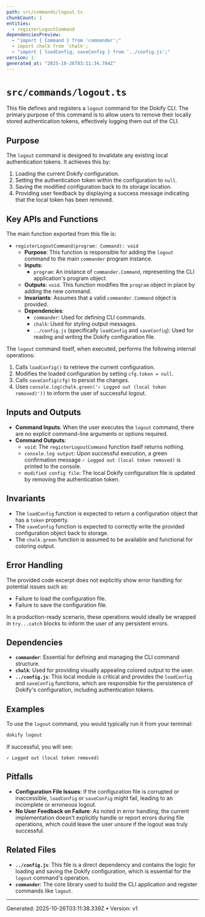 ```yaml
---
path: src/commands/logout.ts
chunkCount: 1
entities:
  - registerLogoutCommand
dependenciesPreview:
  - "import { Command } from 'commander';"
  - import chalk from 'chalk';
  - "import { loadConfig, saveConfig } from '../config.js';"
version: 1
generated_at: "2025-10-26T03:11:34.784Z"
---
```

# `src/commands/logout.ts`

This file defines and registers a `logout` command for the Dokify CLI. The primary purpose of this command is to allow users to remove their locally stored authentication tokens, effectively logging them out of the CLI.

## Purpose

The `logout` command is designed to invalidate any existing local authentication tokens. It achieves this by:

1.  Loading the current Dokify configuration.
2.  Setting the authentication token within the configuration to `null`.
3.  Saving the modified configuration back to its storage location.
4.  Providing user feedback by displaying a success message indicating that the local token has been removed.

## Key APIs and Functions

The main function exported from this file is:

*   `registerLogoutCommand(program: Command): void`
    *   **Purpose**: This function is responsible for adding the `logout` command to the main `commander` program instance.
    *   **Inputs**:
        *   `program`: An instance of `commander.Command`, representing the CLI application's program object.
    *   **Outputs**: `void`. This function modifies the `program` object in place by adding the new command.
    *   **Invariants**: Assumes that a valid `commander.Command` object is provided.
    *   **Dependencies**:
        *   `commander`: Used for defining CLI commands.
        *   `chalk`: Used for styling output messages.
        *   `../config.js` (specifically `loadConfig` and `saveConfig`): Used for reading and writing the Dokify configuration file.

The `logout` command itself, when executed, performs the following internal operations:

1.  Calls `loadConfig()` to retrieve the current configuration.
2.  Modifies the loaded configuration by setting `cfg.token = null`.
3.  Calls `saveConfig(cfg)` to persist the changes.
4.  Uses `console.log(chalk.green('✓ Logged out (local token removed)'))` to inform the user of successful logout.

## Inputs and Outputs

*   **Command Inputs**: When the user executes the `logout` command, there are no explicit command-line arguments or options required.
*   **Command Outputs**:
    *   `void`: The `registerLogoutCommand` function itself returns nothing.
    *   `console.log output`: Upon successful execution, a green confirmation message `✓ Logged out (local token removed)` is printed to the console.
    *   `modified config file`: The local Dokify configuration file is updated by removing the authentication token.

## Invariants

*   The `loadConfig` function is expected to return a configuration object that has a `token` property.
*   The `saveConfig` function is expected to correctly write the provided configuration object back to storage.
*   The `chalk.green` function is assumed to be available and functional for coloring output.

## Error Handling

The provided code excerpt does not explicitly show error handling for potential issues such as:

*   Failure to load the configuration file.
*   Failure to save the configuration file.

In a production-ready scenario, these operations would ideally be wrapped in `try...catch` blocks to inform the user of any persistent errors.

## Dependencies

*   **`commander`**: Essential for defining and managing the CLI command structure.
*   **`chalk`**: Used for providing visually appealing colored output to the user.
*   **`../config.js`**: This local module is critical and provides the `loadConfig` and `saveConfig` functions, which are responsible for the persistence of Dokify's configuration, including authentication tokens.

## Examples

To use the `logout` command, you would typically run it from your terminal:

```bash
dokify logout
```

If successful, you will see:

```
✓ Logged out (local token removed)
```

## Pitfalls

*   **Configuration File Issues**: If the configuration file is corrupted or inaccessible, `loadConfig` or `saveConfig` might fail, leading to an incomplete or erroneous logout.
*   **No User Feedback on Failure**: As noted in error handling, the current implementation doesn't explicitly handle or report errors during file operations, which could leave the user unsure if the logout was truly successful.

## Related Files

*   **`../config.js`**: This file is a direct dependency and contains the logic for loading and saving the Dokify configuration, which is essential for the `logout` command's operation.
*   **`commander`**: The core library used to build the CLI application and register commands like `logout`.

---
Generated: 2025-10-26T03:11:38.339Z  •  Version: v1
